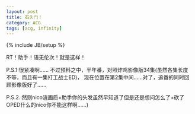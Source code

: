 ```yaml
---
layout: post
title: 石头门！
category: ACG
tags: [acg, infinity]
---
```

{% include JB/setup %}

RT！助手！语无伦次！就是这样！

P.S.1:很紧凑啊……
不过预料之中，半年番，对照炸鸡影像版34集(虽然各集长度不等，而且有一集打工战士ED)，
现在位置在第2集中间……对了，追番的同时回顾影像版好了……

P.S.2.:然则nico渣画质+助手你的头发虽然早知道了但是还是想问怎么了+砍了OPED什么的nico你不能这样啊……)

